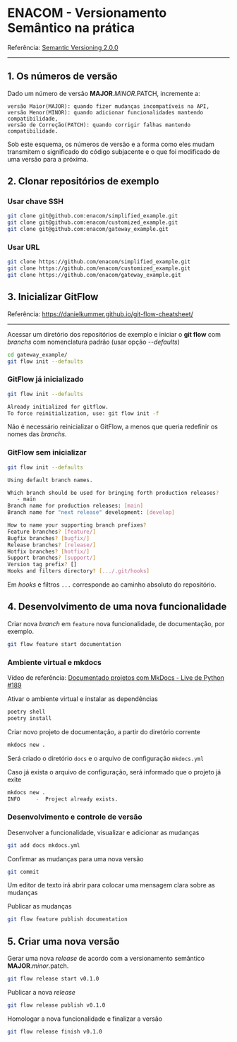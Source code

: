 # ENACOM - Versionamento Semântico na prática

Referência: [Semantic Versioning 2.0.0](https://semver.org/)

---

## 1. Os números de versão
Dado um número de versão **MAJOR**.*MINOR*.PATCH, incremente a:

    versão Maior(MAJOR): quando fizer mudanças incompatíveis na API,
    versão Menor(MINOR): quando adicionar funcionalidades mantendo compatibilidade,
    versão de Correção(PATCH): quando corrigir falhas mantendo compatibilidade.

Sob este esquema, os números de versão e a forma como eles mudam transmitem o significado do código subjacente e o que foi modificado de uma versão para a próxima.

## 2. Clonar repositórios de exemplo

### Usar chave SSH
```sh
git clone git@github.com:enacom/simplified_example.git
git clone git@github.com:enacom/customized_example.git
git clone git@github.com:enacom/gateway_example.git
```

### Usar URL
```sh
git clone https://github.com/enacom/simplified_example.git
git clone https://github.com/enacom/customized_example.git
git clone https://github.com/enacom/gateway_example.git
```

## 3. Inicializar GitFlow

Referência: https://danielkummer.github.io/git-flow-cheatsheet/

---


Acessar um diretório dos repositórios de exemplo e iniciar o **git flow** com *branchs* com nomenclatura padrão (usar opção *--defaults*)
```sh
cd gateway_example/
git flow init --defaults
```

### GitFlow já inicializado
```sh
git flow init --defaults

Already initialized for gitflow.
To force reinitialization, use: git flow init -f
```

Não é necessário reinicializar o GitFlow, a menos que queria redefinir os nomes das *branchs*.

### GitFlow sem inicializar
```sh
git flow init --defaults

Using default branch names.

Which branch should be used for bringing forth production releases?
   - main
Branch name for production releases: [main]
Branch name for "next release" development: [develop]

How to name your supporting branch prefixes?
Feature branches? [feature/]
Bugfix branches? [bugfix/]
Release branches? [release/]
Hotfix branches? [hotfix/]
Support branches? [support/]
Version tag prefix? []
Hooks and filters directory? [.../.git/hooks]
```

Em *hooks* e filtros `...` corresponde ao caminho absoluto do repositório.

## 4. Desenvolvimento de uma nova funcionalidade
Criar nova *branch* em `feature` nova funcionalidade, de documentação, por exemplo.

```sh
git flow feature start documentation
```

### Ambiente virtual e mkdocs
Vídeo de referência: [Documentado projetos com MkDocs - Live de Python #189](https://www.youtube.com/watch?v=GW6nAJ1NHUQ)

Ativar o ambiente virtual e instalar as dependências
```sh
poetry shell
poetry install
```

Criar novo projeto de documentação, a partir do diretório corrente
```sh
mkdocs new .
```
Será criado o diretório `docs` e o arquivo de configuração `mkdocs.yml`

Caso já exista o arquivo de configuração, será informado que o projeto já exite
```sh
mkdocs new .
INFO     -  Project already exists.
```

### Desenvolvimento e controle de versão

Desenvolver a funcionalidade, visualizar e adicionar as mudanças
```sh
git add docs mkdocs.yml
```

Confirmar as mudanças para uma nova versão
```sh
git commit
```
Um editor de texto irá abrir para colocar uma mensagem clara sobre as mudanças

Publicar as mudanças
```sh
git flow feature publish documentation
```

## 5. Criar uma nova versão

Gerar uma nova *release* de acordo com a versionamento semântico **MAJOR**.*minor*.patch.
```sh
git flow release start v0.1.0
```

Publicar a nova *release*
```sh
git flow release publish v0.1.0
```

Homologar a nova funcionalidade e finalizar a versão
```sh
git flow release finish v0.1.0
```
